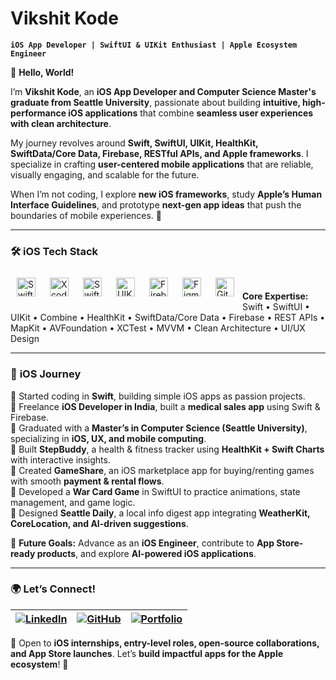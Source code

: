 # Vikshit Kode  

**`iOS App Developer | SwiftUI & UIKit Enthusiast | Apple Ecosystem Engineer`**  

👋 **Hello, World!**  

I’m **Vikshit Kode**, an **iOS App Developer and Computer Science Master's graduate from Seattle University**, passionate about building **intuitive, high-performance iOS applications** that combine **seamless user experiences with clean architecture**.  

My journey revolves around **Swift, SwiftUI, UIKit, HealthKit, SwiftData/Core Data, Firebase, RESTful APIs, and Apple frameworks**. I specialize in crafting **user-centered mobile applications** that are reliable, visually engaging, and scalable for the future.  

When I’m not coding, I explore **new iOS frameworks**, study **Apple’s Human Interface Guidelines**, and prototype **next-gen app ideas** that push the boundaries of mobile experiences. 🚀  

---

### 🛠 **iOS Tech Stack**  

<img align="left" alt="Swift" width="30px" style="padding:10px;" src="https://cdn.jsdelivr.net/gh/devicons/devicon/icons/swift/swift-original.svg"/>
<img align="left" alt="Xcode" width="30px" style="padding:10px;" src="https://cdn.jsdelivr.net/gh/devicons/devicon/icons/xcode/xcode-original.svg"/>
<img align="left" alt="SwiftUI" width="30px" style="padding:10px;" src="https://developer.apple.com/assets/elements/icons/swiftui/swiftui-256x256_2x.png"/>
<img align="left" alt="UIKit" width="30px" style="padding:10px;" src="https://developer.apple.com/assets/elements/icons/uikit/uikit-96x96_2x.png"/>
<img align="left" alt="Firebase" width="30px" style="padding:10px;" src="https://brandlogos.net/wp-content/uploads/2025/03/firebase_icon-logo_brandlogos.net_tcvck-300x378.png">
<img align="left" alt="Figma" width="30px" style="padding:10px;" src="https://cdn.jsdelivr.net/gh/devicons/devicon/icons/figma/figma-original.svg"/>
<img align="left" alt="GitHub" width="30px" style="padding:10px;" src="https://cdn.jsdelivr.net/gh/devicons/devicon/icons/github/github-original.svg"/>
<br />


**Core Expertise:**  
Swift • SwiftUI • UIKit • Combine • HealthKit • SwiftData/Core Data • Firebase • REST APIs • MapKit • AVFoundation • XCTest • MVVM • Clean Architecture • UI/UX Design  

---

### 📌 **iOS Journey**  

🔹 Started coding in **Swift**, building simple iOS apps as passion projects.  
🔹 Freelance **iOS Developer in India**, built a **medical sales app** using Swift & Firebase.  
🔹 Graduated with a **Master’s in Computer Science (Seattle University)**, specializing in **iOS, UX, and mobile computing**.  
🔹 Built **StepBuddy**, a health & fitness tracker using **HealthKit + Swift Charts** with interactive insights.  
🔹 Created **GameShare**, an iOS marketplace app for buying/renting games with smooth **payment & rental flows**.  
🔹 Developed a **War Card Game** in SwiftUI to practice animations, state management, and game logic.  
🔹 Designed **Seattle Daily**, a local info digest app integrating **WeatherKit, CoreLocation, and AI-driven suggestions**.  

🚀 **Future Goals:** Advance as an **iOS Engineer**, contribute to **App Store-ready products**, and explore **AI-powered iOS applications**.  

---

### 🌍 **Let’s Connect!**  

| [![LinkedIn](https://img.shields.io/badge/LinkedIn-0077B5?style=for-the-badge&logo=linkedin&logoColor=white)](https://www.linkedin.com/in/vikshitkode/) | [![GitHub](https://img.shields.io/badge/GitHub-181717?style=for-the-badge&logo=github&logoColor=white)](https://github.com/vikshitkode) | [![Portfolio](https://img.shields.io/badge/Portfolio-000?style=for-the-badge&logo=vercel&logoColor=white)](https://unrivaled-sawine-5c1fc4.netlify.app/) |  
|---|---|---|  

💬 Open to **iOS internships, entry-level roles, open-source collaborations, and App Store launches**. Let’s **build impactful apps for the Apple ecosystem**! 🍎  
